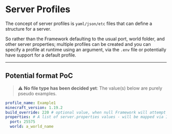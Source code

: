 # Server Profiles

The concept of server profiles is `yaml/json/etc` files that can define a structure for a server.

So rather than the Framework defaulting to the usual port, world folder, and other server properties; multiple profiles can be created and you can specify a profile at runtime using an argument, via the `.env` file or potentially have support for a default profile.

---

## Potential format PoC
> :warning: **No file type has been decided yet**: The value(s) below are purely pseudo examples.

```yaml
profile_name: Example1
minecraft_version: 1.19.2
build_override: 220 # optional value, when null Framework will attempt to use the latest version
properties: # A list of server.properties values - will be mapped via Interface
  port: 25575
  world: a_world_name
```
